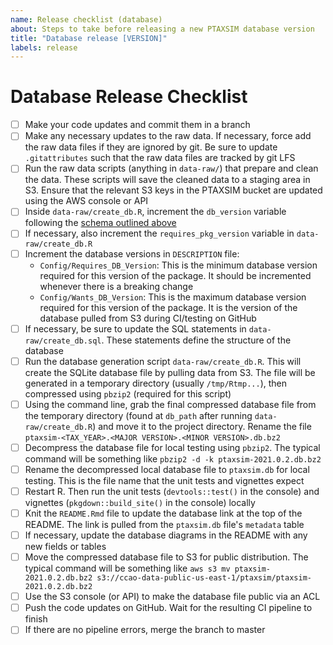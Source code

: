 ```yaml
---
name: Release checklist (database)
about: Steps to take before releasing a new PTAXSIM database version
title: "Database release [VERSION]"
labels: release
---
```


# Database Release Checklist

- [ ] Make your code updates and commit them in a branch
- [ ] Make any necessary updates to the raw data. If necessary, force add the raw data files if they are ignored by git. Be sure to update `.gitattributes` such that the raw data files are tracked by git LFS
- [ ] Run the raw data scripts (anything in `data-raw/`) that prepare and clean the data. These scripts will save the cleaned data to a staging area in S3. Ensure that the relevant S3 keys in the PTAXSIM bucket are updated using the AWS console or API
- [ ] Inside `data-raw/create_db.R`, increment the `db_version` variable following the [schema outlined above](#schema)
- [ ] If necessary, also increment the `requires_pkg_version` variable in `data-raw/create_db.R`
- [ ] Increment the database versions in `DESCRIPTION` file:
  - `Config/Requires_DB_Version`: This is the minimum database version required for this version of the package. It should be incremented whenever there is a breaking change
  - `Config/Wants_DB_Version`: This is the maximum database version required for this version of the package. It is the version of the database pulled from S3 during CI/testing on GitHub
- [ ] If necessary, be sure to update the SQL statements in `data-raw/create_db.sql`. These statements define the structure of the database
- [ ] Run the database generation script `data-raw/create_db.R`. This will create the SQLite database file by pulling data from S3. The file will be generated in a temporary directory (usually `/tmp/Rtmp...`), then compressed using `pbzip2` (required for this script)
- [ ] Using the command line, grab the final compressed database file from the temporary directory (found at `db_path` after running `data-raw/create_db.R`) and move it to the project directory. Rename the file `ptaxsim-<TAX_YEAR>.<MAJOR VERSION>.<MINOR VERSION>.db.bz2`
- [ ] Decompress the database file for local testing using `pbzip2`. The typical command will be something like `pbzip2 -d -k ptaxsim-2021.0.2.db.bz2`
- [ ] Rename the decompressed local database file to `ptaxsim.db` for local testing. This is the file name that the unit tests and vignettes expect
- [ ] Restart R. Then run the unit tests (`devtools::test()` in the console) and vignettes (`pkgdown::build_site()` in the console) locally
- [ ] Knit the `README.Rmd` file to update the database link at the top of the README. The link is pulled from the `ptaxsim.db` file's `metadata` table
- [ ] If necessary, update the database diagrams in the README with any new fields or tables
- [ ] Move the compressed database file to S3 for public distribution. The typical command will be something like `aws s3 mv ptaxsim-2021.0.2.db.bz2 s3://ccao-data-public-us-east-1/ptaxsim/ptaxsim-2021.0.2.db.bz2`
- [ ] Use the S3 console (or API) to make the database file public via an ACL
- [ ] Push the code updates on GitHub. Wait for the resulting CI pipeline to finish
- [ ] If there are no pipeline errors, merge the branch to master
